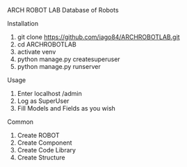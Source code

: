 ARCH ROBOT LAB
Database of Robots

Installation

1. git clone https://github.com/iago84/ARCHROBOTLAB.git
2. cd ARCHROBOTLAB
3. activate venv
4. python manage.py createsuperuser
5. python manage.py runserver



Usage

1. Enter localhost /admin
2. Log as SuperUser
3. Fill Models and Fields as you wish

Common
1. Create ROBOT
2. Create Component
3. Create Code Library
4. Create Structure

